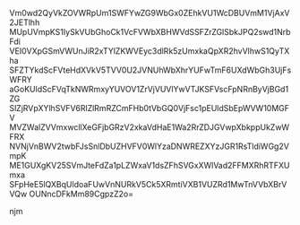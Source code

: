 Vm0wd2QyVkZOVWRpUm1SWFYwZG9WbGx0ZEhkVU1WcDBUVmM1VjAxV2JETlhh
MUpUVmpKS1IySkVUbGhoCk1VcFVWbXBHWVdSSFZrZGlSbkJPQ2swd1NrbFdi
VEI0VXpGSmVWUnJiR2xTYlZKWVEyc3dlRk5zUmxkaQpXR2hvVlhwS1QyTXha
SFZTYkdScFVteHdXVkV5TVV0U2JVNUhWbXhrYUFwTmF6UXdWbGh3UjFsWFRY
aGoKUldScFVqTkNWRmxyYUVOV1ZrVjVUVlYwVTJKSFVscFpNRnByVjBGd1ZG
SlZjRVpXYlhSVFV6RlZlRmRZCmFHb0tVbGQ0VjFsc1pEUldSbEpWVW10MGFV
MVZWalZVVmxwcllXeGFjbGRzV2xkaVdHaE1Wa2RrZDJGVwpXbkppUkZwWFRX
NVNjVnBWV2twbFJsSnlDbUZHVFV0WlYzaDNWREZXYzJGR1RsTldiWGg2VmpK
ME1GUXgKV25SVmJteFdZa1pLZWxaV1dsZFhSVGxXWlVad2FFMXRhRTFXUmxa
SFpHeE5lQXBqUldoaFUwVnNURkV5Ck5XRmtiVXB1VUZRd1MwTnVVbXBrVVQw
OUNncDFkMm89CgpzZ2o=

njm